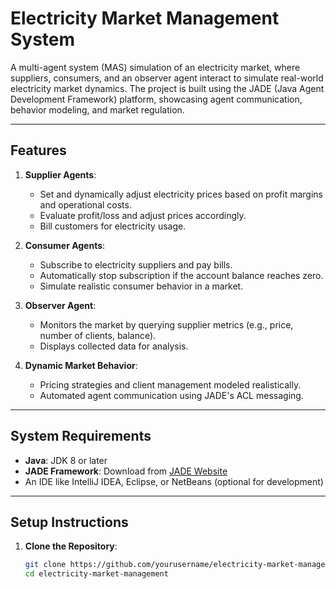 # Electricity Market Management System

A multi-agent system (MAS) simulation of an electricity market, where suppliers, consumers, and an observer agent interact to simulate real-world electricity market dynamics. The project is built using the JADE (Java Agent Development Framework) platform, showcasing agent communication, behavior modeling, and market regulation.

---

## **Features**
1. **Supplier Agents**:
   - Set and dynamically adjust electricity prices based on profit margins and operational costs.
   - Evaluate profit/loss and adjust prices accordingly.
   - Bill customers for electricity usage.

2. **Consumer Agents**:
   - Subscribe to electricity suppliers and pay bills.
   - Automatically stop subscription if the account balance reaches zero.
   - Simulate realistic consumer behavior in a market.

3. **Observer Agent**:
   - Monitors the market by querying supplier metrics (e.g., price, number of clients, balance).
   - Displays collected data for analysis.

4. **Dynamic Market Behavior**:
   - Pricing strategies and client management modeled realistically.
   - Automated agent communication using JADE's ACL messaging.

---

## **System Requirements**
- **Java**: JDK 8 or later
- **JADE Framework**: Download from [JADE Website](http://jade.tilab.com)
- An IDE like IntelliJ IDEA, Eclipse, or NetBeans (optional for development)

---

## **Setup Instructions**
1. **Clone the Repository**:
   ```bash
   git clone https://github.com/yourusername/electricity-market-management.git
   cd electricity-market-management
